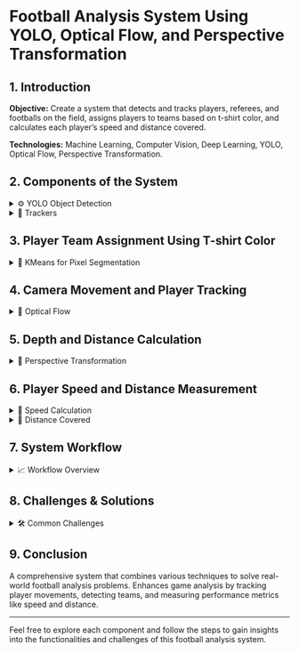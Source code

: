 # Football Analysis System Using YOLO, Optical Flow, and Perspective Transformation

## 1. Introduction
**Objective:** Create a system that detects and tracks players, referees, and footballs on the field, assigns players to teams based on t-shirt color, and calculates each player’s speed and distance covered.

**Technologies:** Machine Learning, Computer Vision, Deep Learning, YOLO, Optical Flow, Perspective Transformation.

## 2. Components of the System

<details>
<summary>⚙️ YOLO Object Detection</summary>

- Using YOLO (You Only Look Once) to detect objects like players, referees, and footballs in video frames.
- **Steps:**
    - Use pre-trained YOLOv8 for initial detection.
    - Train a custom YOLO model to improve accuracy for your specific dataset.
</details>

<details>
<summary>📍 Trackers</summary>

- Track detected objects across multiple video frames to ensure continuity in tracking each player, referee, and football.
</details>

## 3. Player Team Assignment Using T-shirt Color

<details>
<summary>🎨 KMeans for Pixel Segmentation</summary>

- Cluster pixels to segment player t-shirts from the background.
- Assign each player to a team based on t-shirt color.
</details>

## 4. Camera Movement and Player Tracking

<details>
<summary>🎥 Optical Flow</summary>

- Measure the camera's movement between frames.
- Helps in differentiating camera motion from player motion.
</details>

## 5. Depth and Distance Calculation

<details>
<summary>📏 Perspective Transformation</summary>

- Convert 2D pixel data into 3D space to measure actual distances (in meters) on the field.
- Accurately represent depth in video frames using OpenCV’s `cv2.perspectiveTransform`.
</details>

## 6. Player Speed and Distance Measurement

<details>
<summary>🚀 Speed Calculation</summary>

- Measure player movement across frames and calculate speed in meters per second.
- **Formula:** `Speed = Distance / Time` (based on perspective-transformed measurements).
</details>

<details>
<summary>📍 Distance Covered</summary>

- Calculate the total distance each player covers during the game using tracked positions over time.
</details>

## 7. System Workflow

<details>
<summary>📈 Workflow Overview</summary>

1. **Input**: Video footage of a football match.
2. **Object Detection**: YOLO detects players, referees, and the football.
3. **Tracking**: Track each object across frames.
4. **Team Assignment**: Use KMeans to segment players by t-shirt color.
5. **Camera Adjustment**: Apply optical flow to adjust for camera movements.
6. **Distance & Speed Calculation**: Use perspective transformation and tracking to measure player movements.
</details>

## 8. Challenges & Solutions

<details>
<summary>🛠️ Common Challenges</summary>

- **Occlusion Handling**: Manage situations when players overlap in video frames.
- **Lighting Variations**: Adapt to different lighting conditions affecting object detection and t-shirt color segmentation.
</details>

## 9. Conclusion
A comprehensive system that combines various techniques to solve real-world football analysis problems. Enhances game analysis by tracking player movements, detecting teams, and measuring performance metrics like speed and distance.

---

Feel free to explore each component and follow the steps to gain insights into the functionalities and challenges of this football analysis system.
